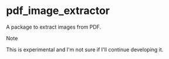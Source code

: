 # pdf_image_extractor

A package to extract images from PDF.

> [!NOTE]
> This is experimental and I'm not sure if I'll continue developing it.

